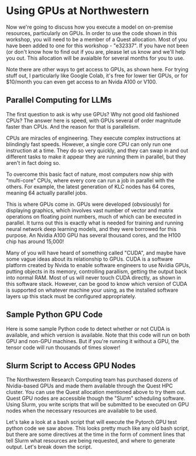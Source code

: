 # Using GPUs at Northwestern

Now we're going to discuss how you execute a model on on-premise resources, particularly on GPUs. In order to use the code shown in this workshop, you will need to be a member of a Quest allocation. Most of you have been added to one for this workshop - "e32337". If you have not been (or don't know how to find out if you are, please let us know and we'll help you out. This allocation will be avaialble for several months for you to use.

Note there are other ways to get access to GPUs, as shown here. For trying stuff out, I particularly like Google Colab, it's free for lower tier GPUs, or for $10/month you can even get access to an Nvida A100 or V100.

## Parallel Computing for LLMs

The first question to ask is why use GPUs? Why not good old fashioned CPUs? The answer here is speed, with GPUs several of order magnitude faster than CPUs. And the reason for that is parallelism.

CPUs are miracles of engineering. They execute complex instructions at blindingly fast speeds. However, a single core CPU can only run one instruction at a time. They do so very quickly, and they can swap in and out different tasks to make it appear they are running them in parallel, but they aren't in fact doing so.

To overcome this basic fact of nature, most computers now ship with "multi-core" CPUs, where every core can run a job in parallel with the others. For example, the latest generation of KLC nodes has 64 cores, meaning 64 actually parallel jobs.

This is where GPUs come in. GPUs were developed (obvsiously) for displaying graphics, which involves vast number of vector and matrix operations on floating point numbers, much of which can be executed in parallel. It turns out this is exactly what is needed for training and running neural network deep learning models, and they were borrowed for this purpose. An Nvidia A100 GPU has several thousand cores, and the H100 chip has around 15,000!

Many of you will have heard of something called "CUDA", and maybe have some vague ideas about its relationship to GPUs. CUDA is a software platform created by Nvida to enable software engineers to use Nvidia GPUs, putting objects in its memory, controlling parallism, getting the output back into normal RAM. Most of us will never touch CUDA directly, as shown in this software stack. However, can be good to know which version of CUDA is supported on whatever machine your using, as the installed software layers up this stack must be configured appropriately.

## Sample Python GPU Code

Here is some sample Python code to detect whether or not CUDA is available, and which version is available. Note that this code will run on both GPU and non-GPU machines. But if you're running it without a GPU, the tensor code will run thousands of times slower!

## Slurm Script to Access GPU Nodes

The Northwestern Research Computing team has purchased dozens of Nvidia-based GPUs and made them available through the Quest HPC cluster. You can use the Quest allocation mentioned above to try them out. Quest GPU nodes are accessible though the "Slurm" scheduling software. Using Slurm, you write scripts that will be submitted to be executed on GPU nodes when the necessary resources are available to be used.

Let's take a look at a bash script that will execute the Pytorch GPU test python code we saw above. This looks pretty much like any old bash script, but there are some directives at the time in the form of comment lines that tell Slurm what resources are being requested, and where to generate output. Let's break down the script.

